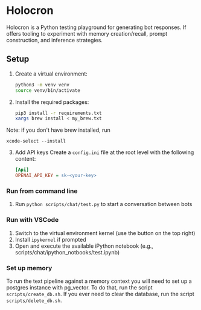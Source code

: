 # Holocron

Holocron is a Python testing playground for generating bot responses. If offers tooling to experiment with memory creation/recall, prompt construction, and inference strategies.

## Setup

1. Create a virtual environment:
    ```sh
    python3 -m venv venv
    source venv/bin/activate
    ```

2. Install the required packages:
    ```sh
    pip3 install -r requirements.txt
    xargs brew install < my_brew.txt
    ```
Note: if you don't have brew installed, run 
```
xcode-select --install
```

3. Add API keys
    Create a `config.ini` file at the root level with the following content:
    ```ini
    [Api]
    OPENAI_API_KEY = sk-<your-key>
    ```

### Run from command line

1. Run `python scripts/chat/test.py` to start a conversation between bots

### Run with VSCode

1. Switch to the virtual environment kernel (use the button on the top right)
2. Install `ipykernel` if prompted
4. Open and execute the available iPython notebook (e.g., scripts/chat/ipython_notbooks/test.ipynb)

### Set up memory

To run the text pipeline against a memory context you will need to set up a postgres instance with pg_vector. To do that, run the script `scripts/create_db.sh`. If you ever need to clear the database, run the script `scripts/delete_db.sh`. 

